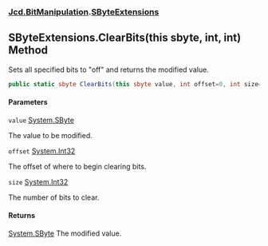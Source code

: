 ### [Jcd.BitManipulation](Jcd.BitManipulation.md 'Jcd.BitManipulation').[SByteExtensions](Jcd.BitManipulation.SByteExtensions.md 'Jcd.BitManipulation.SByteExtensions')

## SByteExtensions.ClearBits(this sbyte, int, int) Method

Sets all specified bits to "off" and returns the modified value.

```csharp
public static sbyte ClearBits(this sbyte value, int offset=0, int size=8);
```
#### Parameters

<a name='Jcd.BitManipulation.SByteExtensions.ClearBits(thissbyte,int,int).value'></a>

`value` [System.SByte](https://docs.microsoft.com/en-us/dotnet/api/System.SByte 'System.SByte')

The value to be modified.

<a name='Jcd.BitManipulation.SByteExtensions.ClearBits(thissbyte,int,int).offset'></a>

`offset` [System.Int32](https://docs.microsoft.com/en-us/dotnet/api/System.Int32 'System.Int32')

The offset of where to begin clearing bits.

<a name='Jcd.BitManipulation.SByteExtensions.ClearBits(thissbyte,int,int).size'></a>

`size` [System.Int32](https://docs.microsoft.com/en-us/dotnet/api/System.Int32 'System.Int32')

The number of bits to clear.

#### Returns
[System.SByte](https://docs.microsoft.com/en-us/dotnet/api/System.SByte 'System.SByte')
The modified value.
